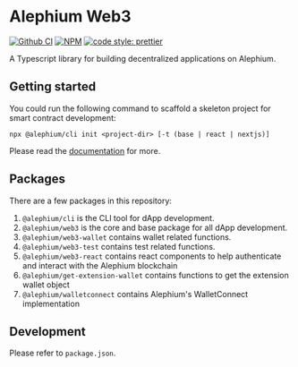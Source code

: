 # Alephium Web3

[![Github CI][test-badge]][test-link]
[![NPM][npm-badge]][npm-link]
[![code style: prettier][prettier-badge]][prettier-link]

A Typescript library for building decentralized applications on Alephium.

## Getting started

You could run the following command to scaffold a skeleton project for smart contract development:

```
npx @alephium/cli init <project-dir> [-t (base | react | nextjs)]
```

Please read the [documentation](https://docs.alephium.org/dapps/sdk/getting-started/) for more.

## Packages

There are a few packages in this repository:

1. `@alephium/cli` is the CLI tool for dApp development.
2. `@alephium/web3` is the core and base package for all dApp development.
3. `@alephium/web3-wallet` contains wallet related functions.
4. `@alephium/web3-test` contains test related functions.
5. `@alephium/web3-react` contains react components to help authenticate and interact with the Alephium blockchain
6. `@alephium/get-extension-wallet` contains functions to get the extension wallet object
6. `@alephium/walletconnect` contains Alephium's WalletConnect implementation

## Development

Please refer to `package.json`.


[test-badge]: https://github.com/alephium/alephium-web3/actions/workflows/test.yml/badge.svg
[test-link]: https://github.com/alephium/alephium-web3/actions/workflows/test.yml
[npm-badge]: https://img.shields.io/npm/v/@alephium/web3.svg
[npm-link]: https://www.npmjs.org/package/@alephium/web3
[prettier-badge]: https://img.shields.io/badge/code_style-prettier-ff69b4.svg
[prettier-link]: https://github.com/prettier/prettier
[release-notes]: https://github.com/alephium/alephium-web3/releases
